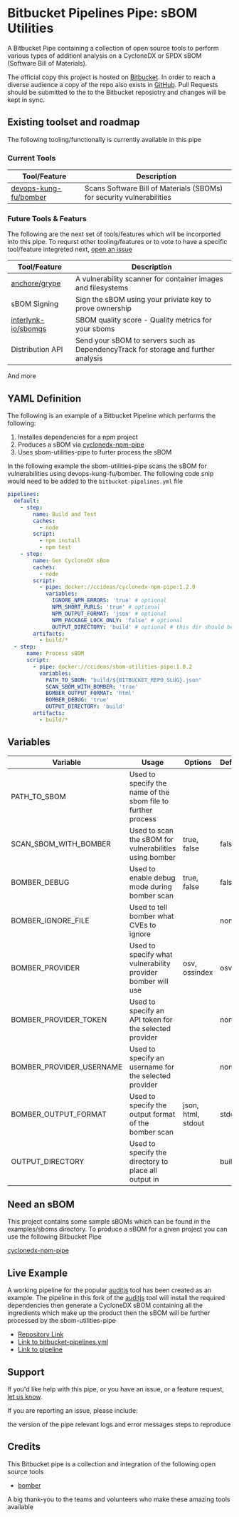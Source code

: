 # Bitbucket Pipelines Pipe: sBOM Utilities

A Bitbucket Pipe containing a collection of open source tools to perform
various types of additionl analysis on a CycloneDX or SPDX sBOM (Software Bill of Materials).

The official copy this project is hosted on [Bitbucket](https://bitbucket.org/ccideas1/cyclonedx-npm-pipe/src/main/).
In order to reach a diverse audience a copy of the repo also exists in [GitHub](https://github.com/ccideas/sbom-utilities-pipe).
Pull Requests should be submitted to the to the Bitbucket reposiotry and changes will be kept in sync.

## Existing toolset and roadmap

The following tooling/functionally is currently available in this pipe

### Current Tools

| Tool/Feature | Description |
| ------------ | ----------- |
| [devops-kung-fu/bomber](https://github.com/devops-kung-fu/bomber) | Scans Software Bill of Materials (SBOMs) for security vulnerabilities |

### Future Tools & Featurs

The following are the next set of tools/features which will be incorported into this pipe. To requrst other tooling/features or to
vote to have a specific tool/feature integreted next, [open an issue](https://github.com/ccideas/sbom-utilities-pipe/issues)

| Tool/Feature | Description |
| ------------ | ----------- |
| [anchore/grype](https://github.com/anchore/grype) | A vulnerability scanner for container images and filesystems |
| sBOM Signing | Sign the sBOM using your priviate key to prove ownership |
| [interlynk-io/sbomqs](https://github.com/interlynk-io/sbomqs)| SBOM quality score - Quality metrics for your sboms |
| Distribution API | Send your sBOM to servers such as DependencyTrack for storage and further analysis |

And more

## YAML Definition

The following is an example of a Bitbucket Pipeline which performs the following:

1. Installes dependencies for a npm project
2. Produces a sBOM via [cyclonedx-npm-pipe](https://github.com/ccideas/cyclonedx-npm-pipe)
3. Uses sbom-utilities-pipe to furter process the sBOM

In the following example the sbom-utilities-pipe scans the sBOM for vulnerabilities using
devops-kung-fu/bomber. The following code snip would need to be added to
the `bitbucket-pipelines.yml` file

```yaml
pipelines:
  default:
    - step:
        name: Build and Test
        caches:
          - node
        script:
          - npm install
          - npm test
    - step:
        name: Gen CycloneDX sBom
        caches:
          - node
        script:
          - pipe: docker://ccideas/cyclonedx-npm-pipe:1.2.0
            variables:
              IGNORE_NPM_ERRORS: 'true' # optional
              NPM_SHORT_PURLS: 'true' # optional
              NPM_OUTPUT_FORMAT: 'json' # optional
              NPM_PACKAGE_LOCK_ONLY: 'false' # optional
              OUTPUT_DIRECTORY: 'build' # optional # this dir should be archived by the pipeline
        artifacts:
          - build/*
  - step:
      name: Process sBOM
      script:
        - pipe: docker://ccideas/sbom-utilities-pipe:1.0.2
          variables:
            PATH_TO_SBOM: "build/${BITBUCKET_REPO_SLUG}.json"
            SCAN_SBOM_WITH_BOMBER: 'true'
            BOMBER_OUTPUT_FORMAT: 'html'
            BOMBER_DEBUG: 'true'
            OUTPUT_DIRECTORY: 'build'
        artifacts:
          - build/*

```

## Variables

| Variable                  | Usage                                                               | Options                         | Default       | Required |
| ---------------------     | -----------------------------------------------------------         | -----------                     | -------       | -------- |
| PATH_TO_SBOM              | Used to specify the name of the sbom file to further process        | <filename>                      |               | true     |
| SCAN_SBOM_WITH_BOMBER     | Used to scan the sBOM for vulnerabilities using bomber              | true, false                     | false         | false    |
| BOMBER_DEBUG              | Used to enable debug mode during bomber scan                        | true, false                     | false         | false    |
| BOMBER_IGNORE_FILE        | Used to tell bomber what CVEs to ignore                             | <path to bomber ignore file>    | none          | false    |
| BOMBER_PROVIDER           | Used to specify what vulnerability provider bomber will use         | osv, ossindex                   | osv           | false    |
| BOMBER_PROVIDER_TOKEN     | Used to specify an API token for the selected provider              | <provider apitoken>             | none          | false    |
| BOMBER_PROVIDER_USERNAME  | Used to specify an username for the selected provider               | <provider username>             | none          | false    |
| BOMBER_OUTPUT_FORMAT      | Used to specify the output format of the bomber scan                | json, html, stdout              | stdout        | false    |
| OUTPUT_DIRECTORY          | Used to specify the directory to place all output in                | <directory name>                | build         | false    |

## Need an sBOM

This project contains some sample sBOMs which can be found in the examples/sboms directory.
To produce a sBOM for a given project you can use the following Bitbucket Pipe

[cyclonedx-npm-pipe](https://github.com/ccideas/cyclonedx-npm-pipe)

## Live Example

A working pipeline for the popular [auditjs](https://www.npmjs.com/package/auditjs)
tool has been created as an example. The pipeline in
this fork of the [auditjs](https://www.npmjs.com/package/auditjs) tool will install the required
dependencies then generate a CycloneDX sBOM containing all the ingredients which make up the
product then the sBOM will be further processed by the sbom-utilities-pipe

* [Repository Link](https://bitbucket.org/ccideas1/fork-auditjs/src/main/)
* [Link to bitbucket-pipelines.yml](https://bitbucket.org/ccideas1/fork-auditjs/src/main/bitbucket-pipelines.yml)
* [Link to pipeline](https://bitbucket.org/ccideas1/fork-auditjs/pipelines/results/4)

## Support

If you'd like help with this pipe, or you have an issue, or a feature request, [let us know](https://github.com/ccideas/sbom-utilities-pipe/issues).

If you are reporting an issue, please include:

the version of the pipe
relevant logs and error messages
steps to reproduce

## Credits

This Bitbucket pipe is a collection and integration of the following open source tools

* [bomber](https://github.com/devops-kung-fu/bomber)

A big thank-you to the teams and volunteers who make these amazing tools available
